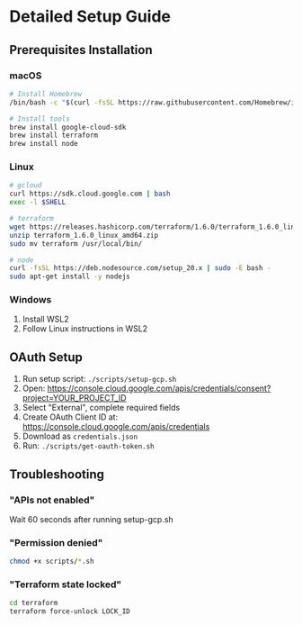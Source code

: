 # Detailed Setup Guide

## Prerequisites Installation

### macOS
```bash
# Install Homebrew
/bin/bash -c "$(curl -fsSL https://raw.githubusercontent.com/Homebrew/install/HEAD/install.sh)"

# Install tools
brew install google-cloud-sdk
brew install terraform
brew install node
```

### Linux
```bash
# gcloud
curl https://sdk.cloud.google.com | bash
exec -l $SHELL

# terraform
wget https://releases.hashicorp.com/terraform/1.6.0/terraform_1.6.0_linux_amd64.zip
unzip terraform_1.6.0_linux_amd64.zip
sudo mv terraform /usr/local/bin/

# node
curl -fsSL https://deb.nodesource.com/setup_20.x | sudo -E bash -
sudo apt-get install -y nodejs
```

### Windows
1. Install WSL2
2. Follow Linux instructions in WSL2

## OAuth Setup

1. Run setup script: `./scripts/setup-gcp.sh`
2. Open: https://console.cloud.google.com/apis/credentials/consent?project=YOUR_PROJECT_ID
3. Select "External", complete required fields
4. Create OAuth Client ID at: https://console.cloud.google.com/apis/credentials
5. Download as `credentials.json`
6. Run: `./scripts/get-oauth-token.sh`

## Troubleshooting

### "APIs not enabled"
Wait 60 seconds after running setup-gcp.sh

### "Permission denied"
```bash
chmod +x scripts/*.sh
```

### "Terraform state locked"
```bash
cd terraform
terraform force-unlock LOCK_ID
```
